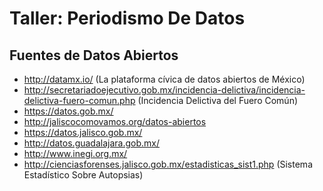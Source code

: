 # Taller: Periodismo De Datos

## Fuentes de Datos Abiertos

- http://datamx.io/ (La plataforma cívica de datos abiertos de México)
- http://secretariadoejecutivo.gob.mx/incidencia-delictiva/incidencia-delictiva-fuero-comun.php (Incidencia Delictiva del Fuero Común)
- https://datos.gob.mx/
- http://jaliscocomovamos.org/datos-abiertos
- https://datos.jalisco.gob.mx/
- http://datos.guadalajara.gob.mx/
- http://www.inegi.org.mx/
- http://cienciasforenses.jalisco.gob.mx/estadisticas_sist1.php (Sistema Estadístico Sobre Autopsias)
